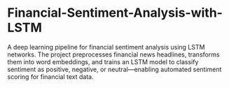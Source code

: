 # Financial-Sentiment-Analysis-with-LSTM
A deep learning pipeline for financial sentiment analysis using LSTM networks. The project preprocesses financial news headlines, transforms them into word embeddings, and trains an LSTM model to classify sentiment as positive, negative, or neutral—enabling automated sentiment scoring for financial text data.
